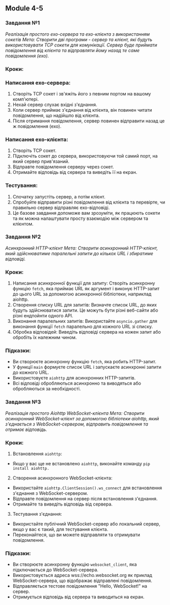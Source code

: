 ## Module 4-5

### Завдання №1

*Реалізація простого ехо-сервера та ехо-клієнта з використанням сокетів
Мета: Створити дві програми - сервер та клієнт, які будуть використовувати TCP сокети для комунікації. 
Сервер буде приймати повідомлення від клієнта та відправляти йому назад те саме повідомлення (ехо).*

### Кроки:

### Написання ехо-сервера:

1. Створіть TCP сокет і зв'яжіть його з певним портом на вашому комп'ютері.
2. Нехай сервер слухає вхідні з'єднання.
3. Коли сервер приймає з'єднання від клієнта, він повинен читати повідомлення, що надійшло від клієнта.
4. Після отримання повідомлення, сервер повинен відправити назад це ж повідомлення (ехо).

### Написання ехо-клієнта:

1. Створіть TCP сокет.
2. Підключіть сокет до сервера, використовуючи той самий порт, на який сервер прив'язаний.
3. Відправте повідомлення серверу через сокет.
4. Отримайте відповідь від сервера та виведіть її на екран.

### Тестування:

1. Спочатку запустіть сервер, а потім клієнт.
2. Спробуйте відправити різні повідомлення від клієнта та перевірте, чи правильно сервер відправляє ехо-відповіді.
3. Це базове завдання допоможе вам зрозуміти, 
як працюють сокети та як можна налаштувати просту взаємодію між сервером та клієнтом.

### Завдання №2

*Асинхронний HTTP-клієнт
Мета: Створити асинхронний HTTP-клієнт, який здійснюватиме паралельні запити до кількох URL і збиратиме відповіді.*

### Кроки:
1. Написання асинхронної функції для запиту: Створіть асинхронну функцію `fetch`, яка приймає URL як аргумент і виконує HTTP-запит до цього URL за допомогою асинхронної бібліотеки, наприклад aiohttp.
2. Створення списку URL для запитів: Визначте список URL, до яких будуть здійснюватися запити. Це можуть бути різні веб-сайти або різні ендпойнти одного API.
3. Виконання паралельних запитів: Використайте `asyncio.gather` для виконання функції `fetch` паралельно для кожного URL зі списку.
4. Обробка відповідей: Виведіть відповіді сервера на кожен запит або обробіть їх належним чином.

### Підказки:
* Ви створюєте асинхронну функцію `fetch`, яка робить HTTP-запит.
* У функції `main` формуєте список URL і запускаєте асинхронні запити до кожного URL.
* Використовуєте `aiohttp` для асинхронних HTTP-запитів.
* Всі відповіді обробляються асинхронно та виводяться або обробляються за необхідності.

### Завдання №3

*Реалізація простого Aiohttp WebSocket-клієнта
Мета: Створити асинхронний WebSocket-клієнт за допомогою бібліотеки aiohttp, який з'єднається з WebSocket-сервером, відправить повідомлення та отримає відповідь.*

### Кроки:
1. Встановлення `aiohttp`: 
* Якщо у вас ще не встановлено `aiohttp`, 
виконайте команду `pip install aiohttp.`
2. Створення асинхронного WebSocket-клієнта:
* Використайте `aiohttp.ClientSession().ws_connect` для встановлення з'єднання з WebSocket-сервером.
* Відправте повідомлення на сервер після встановлення з'єднання.
* Отримайте та виведіть відповідь від сервера. 
3. Тестування з'єднання:
* Використайте публічний WebSocket-сервер або локальний сервер, якщо у вас є такий, для тестування клієнта.
* Переконайтеся, що ви можете відправляти та отримувати повідомлення.

### Підказки:
* Ви створюєте асинхронну функцію `websocket_client`, яка підключається до WebSocket-сервера.
* Використовується адреса wss://echo.websocket.org як приклад WebSocket-сервера, що відображає відправлені повідомлення.
* Відправляється тестове повідомлення "Hello, WebSocket!" на сервер.
* Отримується відповідь від сервера та виводиться на екран.